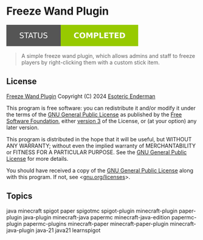 # Freeze Wand Plugin

[![Project Status: Completed](./assets/images/badges/status.svg)](./)

> A simple freeze wand plugin, which allows admins and staff to freeze players by right-clicking them with a custom stick item.

## License

[Freeze Wand Plugin](./) Copyright (C) 2024 [Esoteric Enderman](https://enderman.dev)

This program is free software: you can redistribute it and/or modify it under the terms of the [GNU General Public License](./LICENSE) as published by the [Free Software Foundation](https://www.fsf.org/), either [version 3](./LICENSE) of the License, or (at your option) any later version.

This program is distributed in the hope that it will be useful, but WITHOUT ANY WARRANTY; without even the implied warranty of MERCHANTABILITY or FITNESS FOR A PARTICULAR PURPOSE. See the [GNU General Public License](./LICENSE) for more details.

You should have received a copy of the [GNU General Public License](./LICENSE) along with this program. If not, see <[gnu.org/licenses](https://www.gnu.org/licenses/)>.

## Topics

java minecraft spigot paper spigotmc spigot-plugin minecraft-plugin paper-plugin java-plugin minecraft-java papermc minecraft-java-edition papermc-plugin papermc-plugins minecraft-paper minecraft-paper-plugin minecraft-java-plugin java-21 java21 learnspigot
